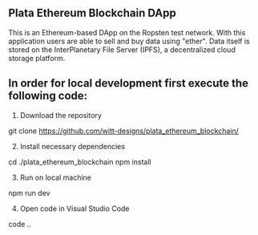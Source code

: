 ## Plata Ethereum Blockchain DApp

This is an Ethereum-based DApp on the Ropsten test network. With this application users are able to sell and buy data using "ether". Data itself is stored on the InterPlanetary File Server (IPFS), a decentralized cloud storage platform.

## In order for local development first execute the following code:

1. Download the repository

git clone https://github.com/witt-designs/plata_ethereum_blockchain/

2. Install necessary dependencies

cd ./plata_ethereum_blockchain
npm install

3. Run on local machine

npm run dev

4. Open code in Visual Studio Code

code ..
   
